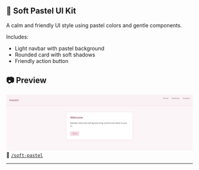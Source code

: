 ## 🌸 Soft Pastel UI Kit

A calm and friendly UI style using pastel colors and gentle components.

Includes:

- Light navbar with pastel background
- Rounded card with soft shadows
- Friendly action button

## 📷 Preview

![Soft Pastel Preview](./preview.png)  
📁 [`/soft-pastel`](./soft-pastel)

---
